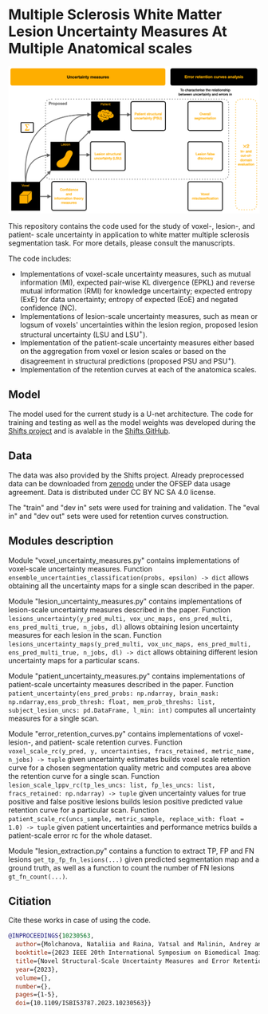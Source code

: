# Multiple Sclerosis White Matter Lesion Uncertainty Measures At Multiple Anatomical scales

![Graphical abstract](graphical_abstract.png)

This repository contains the code used for the study of voxel-, lesion-, and patient- scale uncertainty in application to white matter multiple sclerosis segmentation task. For more details, please consult the manuscripts.

The code includes:
* Implementations of voxel-scale uncertainty measures, such as mutual information (MI), expected pair-wise KL divergence (EPKL) and reverse mutual information (RMI) for knowledge uncertainty; expected entropy (ExE) for data uncertainty; entropy of expected (EoE) and negated confidence (NC).
* Implementations of lesion-scale uncertainty measures, such as mean or logsum of voxels' uncertainties within the lesion region, proposed lesion structural uncertainty (LSU and LSU$^{+}$).
* Implementation of the patient-scale uncertainty measures either based on the aggregation from voxel or lesion scales or based on the disagreement in structural predictions (proposed PSU and PSU$^+$).
* Implementation of the retention curves at each of the anatomica scales.

Model
----

The model used for the current study is a U-net architecture. The code for training and testing as well as the model weights was developed during the [Shifts project](https://shifts.ai/) and is avalable in the [Shifts GitHub](https://github.com/Shifts-Project/shifts/tree/main/mswml).

Data
----

The data was also provided by the Shifts project. Already preprocessed data can be downloaded from [zenodo](https://zenodo.org/record/7051658) under the OFSEP data usage agreement. Data is distributed under CC BY NC SA 4.0 license.

The "train" and "dev in" sets were used for training and validation. The "eval in" and "dev out" sets were used for retention curves construction.

Modules description
----

Module "voxel_uncertainty_measures.py" contains implementations of voxel-scale uncertainty measures. Function
`ensemble_uncertainties_classification(probs, epsilon) -> dict` allows obtaining 
all the uncertainty maps for a single scan described in the paper.

Module "lesion_uncertainty_measures.py" contains implementations of lesion-scale uncertainty measures described in the paper. Function 
`lesions_uncertainty(y_pred_multi, vox_unc_maps, ens_pred_multi, ens_pred_multi_true, n_jobs, dl)` allows obtaining
lesion uncertainty measures for each lesion in the scan. Function `lesions_uncertainty_maps(y_pred_multi, vox_unc_maps, ens_pred_multi, ens_pred_multi_true, n_jobs, dl) -> dict` allows obtaining
different lesion uncertainty maps for a particular scans.

Module "patient_uncertainty_measures.py" contains implementations of patient-scale uncertainty measures described in the paper. Function 
`patient_uncertainty(ens_pred_probs: np.ndarray, brain_mask: np.ndarray,ens_prob_thresh: float, mem_prob_threshs: list, subject_lesion_uncs: pd.DataFrame, l_min: int)` computes all uncertainty measures for a single scan.

Module "error_retention_curves.py" contains implementations of voxel- lesion-, and patient- scale retention curves.
Function `voxel_scale_rc(y_pred, y, uncertainties, fracs_retained, metric_name, n_jobs) -> tuple` given uncertainty estimates builds voxel scale retention curve for a chosen segmentation quality metric and computes area above the retention curve for a single scan.
Function `lesion_scale_lppv_rc(tp_les_uncs: list, fp_les_uncs: list, fracs_retained: np.ndarray) -> tuple` given uncertainty values for true positive and false positive lesions builds lesion positive predicted value retention curve for a particular scan.
Function `patient_scale_rc(uncs_sample, metric_sample, replace_with: float = 1.0) -> tuple` given patient uncertainties and performance metrics builds a patient-scale error rc for the whole dataset.

Module "lesion_extraction.py" contains a function to extract TP, FP and FN lesions `get_tp_fp_fn_lesions(...)` given predicted segmentation map and a ground truth, 
as well as a function to count the number of FN lesions `gt_fn_count(...)`.

Citiation
----

Cite these works in case of using the code.

```bibtex
@INPROCEEDINGS{10230563,
  author={Molchanova, Nataliia and Raina, Vatsal and Malinin, Andrey and La Rosa, Francesco and Muller, Henning and Gales, Mark and Granziera, Cristina and Graziani, Mara and Cuadra, Meritxell Bach},
  booktitle={2023 IEEE 20th International Symposium on Biomedical Imaging (ISBI)}, 
  title={Novel Structural-Scale Uncertainty Measures and Error Retention Curves: Application to Multiple Sclerosis}, 
  year={2023},
  volume={},
  number={},
  pages={1-5},
  doi={10.1109/ISBI53787.2023.10230563}}
```